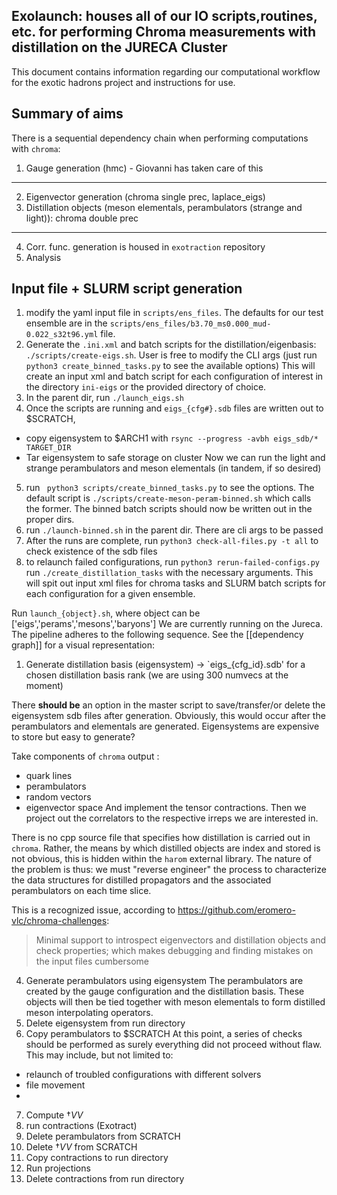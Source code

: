 ## Exolaunch: houses all of our IO scripts,routines, etc. for performing Chroma measurements with distillation on the JURECA Cluster 

This document contains information regarding our computational workflow for the exotic hadrons project and instructions for use. 

## Summary of aims 
There is a sequential dependency chain when performing computations with `chroma`:

  1. Gauge generation (hmc) - Giovanni has taken care of this 
  ----------------------------------------------------------------------------------------------------
  2. Eigenvector generation (chroma single prec, laplace_eigs)
  3. Distillation objects (meson elementals, perambulators (strange and light)): chroma double prec
  -----------------------------------------------------------------------------------------------------
  4. Corr. func. generation is housed in `exotraction` repository
  5. Analysis

## Input file + SLURM script generation 

1. modify the yaml input file in `scripts/ens_files`. The defaults for our test ensemble are in the `scripts/ens_files/b3.70_ms0.000_mud-0.022_s32t96.yml` file. 
2. Generate the `.ini.xml` and batch scripts for the distillation/eigenbasis:
`./scripts/create-eigs.sh`. User is free to modify the CLI args (just run `python3 create_binned_tasks.py` to see the available options)
This will create an input xml and batch script for each configuration of interest in the directory `ini-eigs` or the provided directory of choice. 
3. In the parent dir, run `./launch_eigs.sh` 
4. Once the scripts are running and `eigs_{cfg#}.sdb` files are written out to $SCRATCH,
- copy eigensystem to $ARCH1 with `rsync --progress -avbh eigs_sdb/* TARGET_DIR`   
- Tar eigensystem to safe storage on cluster 
Now we can run the light and strange perambulators and meson elementals (in tandem, if so desired)
5. run ` python3 scripts/create_binned_tasks.py` to see the options. The default script is `./scripts/create-meson-peram-binned.sh` which calls the former. 
The binned batch scripts should now be written out in the proper dirs. 
6. run `./launch-binned.sh` in the parent dir. There are cli args to be passed 
7. After the runs are complete, run `python3 check-all-files.py -t all` to check existence of the sdb files 
8. to relaunch failed configurations, run `python3 rerun-failed-configs.py`   
 run `./create_distillation_tasks` with the necessary arguments. This will spit out input xml files for chroma tasks and SLURM batch scripts for each configuration for a given ensemble. 

Run `launch_{object}.sh`, where object can be ['eigs','perams','mesons','baryons'] We are currently running on the Jureca. The pipeline adheres to the following sequence. See the [[dependency graph]] for a visual representation: 

1. Generate distillation basis (eigensystem) -> `eigs_{cfg_id}.sdb' for a chosen distillation basis rank (we are using 300 numvecs at the moment)

There __should be__ an option in the master script to save/transfer/or delete the eigensystem sdb files after generation. Obviously, this would occur after the perambulators and elementals are generated. Eigensystems are expensive to store but easy to generate?

  
Take components of `chroma` output :
- quark lines 
- perambulators 
- random vectors 
- eigenvector space 
And implement the tensor contractions. Then we project out the correlators to the respective irreps we are interested in. 

There is no cpp source file that specifies how distillation is carried out in `chroma`. Rather, the means by which distilled objects are index and stored is not obvious, this is hidden within the `harom` external library. The nature of the problem is thus: we must "reverse engineer" the process to characterize the data structures for distilled propagators and the associated perambulators on each time slice. 

This is a recognized issue, according to https://github.com/eromero-vlc/chroma-challenges:

> Minimal support to introspect eigenvectors and distillation objects and check properties; which makes debugging and finding mistakes on the input files cumbersome





4. Generate perambulators using eigensystem
The perambulators are created by the gauge configuration and the distillation basis. These objects will then be tied together with meson elementals to form distilled meson interpolating operators. 
5. Delete eigensystem from run directory 
6. Copy perambulators to $SCRATCH 
At this point, a series of checks should be performed as surely everything did not proceed without flaw. This may include, but not limited to: 
- relaunch of troubled configurations with different solvers 
- file movement
-  

7. Compute $\dagger{V}V$ 
8. run contractions (Exotract)
9. Delete perambulators from SCRATCH 
10. Delete $\dagger{V}V$ from SCRATCH 
11. Copy contractions to run directory 
12. Run projections 
13. Delete contractions from run directory 
